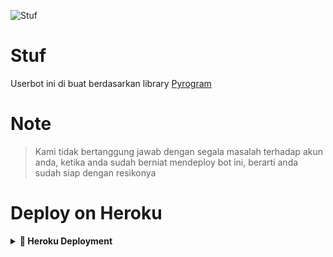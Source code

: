 ![Stuf](https://telegra.ph/file/1c6fa96c58dcb10dcf408.jpg)

# Stuf

Userbot ini di buat berdasarkan library [Pyrogram](https://github.com/pyrogram/pyrogram)

# Note

> Kami tidak bertanggung jawab dengan segala masalah terhadap akun anda, ketika anda sudah berniat mendeploy bot ini, berarti anda sudah siap dengan resikonya

# Deploy on Heroku
<details>
<summary><b> 🚀 Heroku Deployment</b></summary>
<br>

<h3 align="left">Klik Tombol di Bawah ini untuk Deploy di Heroku</h3>
<p align="left"><a href="https://heroku.com/deploy?template=https://github.com/xyung7/Stuf-Userbot"><img src="https://www.herokucdn.com/deploy/button.png" alt="Deploy to Heroku" target="_blank"/></a></p>

# Contoh kode
buat seneng2 aja 😁 [grup](https://t.me/stufgrup)
# Credits

# [Toni](https://github.com/Toni880) - Prime
 . [PrimeSupportGroup](https://t.me/PrimeSupportGroup)

## Credits

- [Pyrogram](https://github.com/pyrogram/pyrogram) - base
- [Atka](https://github.com/jokokendi) - Ice-Userbot
- [ZectUserBot](https://github.com/SHRE-YANSH)
- [TeamYukki](https://github.com/TeamYukki/YukkiMusicBot) - YukkiMusicBot
- [TheHamkerCat](https://github.com/TheHamkerCat/WilliamButcherBot) - WilliamButcherBot
- [Xyren](https://github.com/Xyren-64bit)
- [mrismanaziz](https://github.com/mrismanaziz/PyroMan-Userbot) - PyroMan-Userbot
